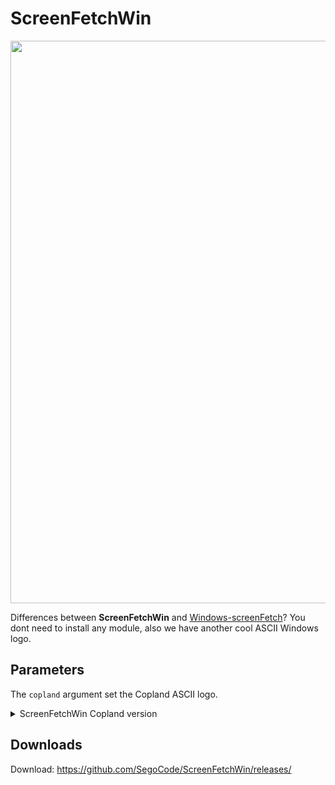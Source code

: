 # ScreenFetchWin

<img width="900" src="https://github.com/SegoCode/ScreenFetchWin/blob/master/media/demo.png" />

Differences between **ScreenFetchWin** and [Windows-screenFetch](https://github.com/JulianChow94/Windows-screenFetch/)? You dont need to install any module, also we have another cool ASCII Windows logo.


## Parameters

The `copland` argument set the Copland ASCII logo.

<details> 
  <summary>ScreenFetchWin Copland version </summary>
  
  <img width="900" src="https://github.com/SegoCode/ScreenFetchWin/blob/master/media/demo-Copland.png" />

</details> 

## Downloads
Download: https://github.com/SegoCode/ScreenFetchWin/releases/ 

